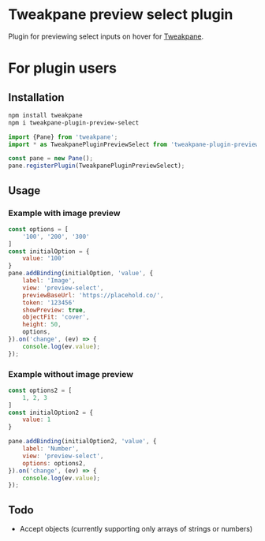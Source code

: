 # Tweakpane preview select plugin

Plugin for previewing select inputs on hover for [Tweakpane](https://tweakpane.github.io/docs/).

# For plugin users

## Installation

```bash
npm install tweakpane
npm i tweakpane-plugin-preview-select
```

```js
import {Pane} from 'tweakpane';
import * as TweakpanePluginPreviewSelect from 'tweakpane-plugin-preview-select';

const pane = new Pane();
pane.registerPlugin(TweakpanePluginPreviewSelect);
```

## Usage

### Example with image preview

```js
const options = [
	'100', '200', '300'
]
const initialOption = {
	value: '100'
}
pane.addBinding(initialOption, 'value', {
	label: 'Image',
	view: 'preview-select',
	previewBaseUrl: 'https://placehold.co/',
	token: '123456'
	showPreview: true,
	objectFit: 'cover',
	height: 50,
	options,
}).on('change', (ev) => {
	console.log(ev.value);
});
```

### Example without image preview

```js
const options2 = [
	1, 2, 3
]
const initialOption2 = {
	value: 1
}

pane.addBinding(initialOption2, 'value', {
	label: 'Number',
	view: 'preview-select',
	options: options2,
}).on('change', (ev) => {
	console.log(ev.value);
});
```

## Todo

- Accept objects (currently supporting only arrays of strings or numbers)